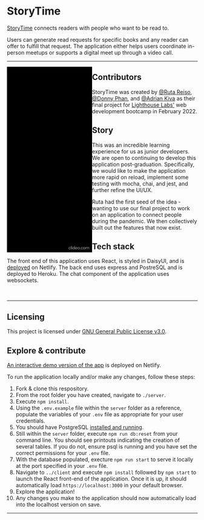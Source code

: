 # StoryTime

<a href="https://storytime-demo.netlify.app/">StoryTime</a> connects readers with people who want to be read to. 

Users can generate read requests for specific books and any reader can offer to fulfill that request. The application either helps users coordinate in-person meetups or supports a  digital meet up through a video call.


 ---
 
 <p>
  <img width="225" align='left' src="lightCrop.gif">
</p>

## Contributors

StoryTime was created by <a href="https://github.com/RReiso">@Ruta Reiso</a>, <a href="https://github.com/DonThePhan">@Donny Phan</a>, and <a href="https://github.com/kivakiva">@Adrian Kiva</a> as their final project for <a href="https://github.com/lighthouse-labs">Lighthouse Labs'</a> web development bootcamp in February 2022.

## Story

This was an incredible learning experience for us as junior developers. We are open to continuing to develop this application post-graduation. Specifically, we would like to make the application more rapid on reload, implement some testing with mocha, chai, and jest, and further refine the UI/UX.

Ruta had the first seed of the idea - wanting to use our final project to work on an application to connect people during the pandemic. We then collectively built out the features that now exist.

## Tech stack

The front end of this application uses React, is styled in DaisyUI, and is <a href="https://storytime-demo.netlify.app/">deployed</a> on Netlify. The back end uses express and PostreSQL and is deployed to Heroku. The chat component of the application uses websockets.

<br/>

---

## Licensing

This project is licensed under <a href="https://www.gnu.org/licenses/gpl-3.0.en.html">GNU General Public License v3.0</a>.

## Explore & contribute

<a href="https://storytime-demo.netlify.app/">An interactive demo version of the app</a> is deployed on Netlify.

To run the application locally and/or make any changes, follow these steps:
  1. Fork & clone this respository.
  2. From the root folder you have created, navigate to `./server`.
  3. Execute `npm install`.
  4. Using the `.env.example` file within the `server` folder as a reference, populate the variables of your `.env` file as appropriate for your user credentials.
  5. You should have PostgreSQL <a href="https://www.postgresqltutorial.com/install-postgresql/">installed and running</a>.
  6. Still within the `server` folder, execute `npm run db:reset` from your command line. You should see printouts indicating the creation of several tables. If you do not, ensure psql is running and you have set the correct permissions for your `.env` file.
  7. With the database populated, execture `npm run start` to serve it locally at the port specified in your `.env` file.
  8. Navigate to `../client` and execute `npm install` followed by `npm start` to launch the React front-end of the application. Once it is up, it should automatically load `https://localhost:3000` in your default browser.
  9. Explore the application!
  10. Any changes you make to the application should now automatically load into the localhost version on save.
  
    

---
